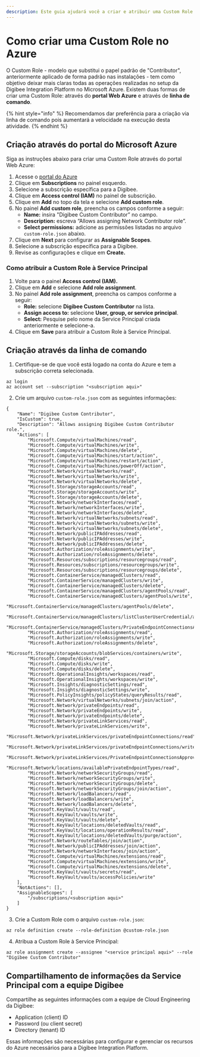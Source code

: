 ```yaml
---
description: Este guia ajudará você a criar e atribuir uma Custom Role no Microsoft Azure.
---
```


# Como criar uma Custom Role no Azure

O Custom Role - modelo que substitui o papel padrão de "Contributor", anteriormente aplicado de forma padrão nas instalações - tem como objetivo deixar mais claras todas as operações realizadas no setup da Digibee Integration Platform no Microsoft Azure. Existem duas formas de criar uma Custom Role: através do **portal Web Azure** e através de **linha de comando**.

{% hint style="info" %}
Recomendamos dar preferência para a criação via linha de comando pois aumentará a velocidade na execução desta atividade.
{% endhint %}

## Criação através do portal do Microsoft Azure

Siga as instruções abaixo para criar uma Custom Role através do portal Web Azure:

1. Acesse o [portal do Azure](https://portal.azure.com/)
2. Clique em **Subscriptions** no painel esquerdo.
3. Selecione a subscrição específica para a Digibee.
4. Clique em **Access control (IAM)** no painel de subscrição.
5. Clique em **Add** no topo da tela e selecione **Add custom role**.
6. No painel **Add custom role**, preencha os campos conforme a seguir:
   * **Name:** insira "Digibee Custom Contributor” no campo.
   * **Description:** escreva “Allows assigning Network Contributor role”.
   * **Select permissions:** adicione as permissões listadas no arquivo `custom-role.json` abaixo.
7. Clique em **Next** para configurar as **Assignable Scopes**.
8. Selecione a subscrição específica para a Digibee.
9. Revise as configurações e clique em **Create.**

### Como atribuir a Custom Role à Service Principal

1. Volte para o painel **Access control (IAM).**
2. Clique em **Add** e selecione **Add role assignment**.
3. No painel **Add role assignment**, preencha os campos conforme a seguir:
   * **Role:** selecione **Digibee Custom Contributor** na lista.
   * **Assign access to:** selecione **User, group, or service principal**.
   * **Select:** Pesquise pelo nome da Service Principal criada anteriormente e selecione-a.
4. Clique em **Save** para atribuir a Custom Role à Service Principal.

## Criação através da linha de comando

1. Certifique-se de que você está logado na conta do Azure e tem a subscrição correta selecionada.

```
az login
az account set --subscription "<subscription aqui>"
```

2. Crie um arquivo `custom-role.json` com as seguintes informações:

```
{
    "Name": "Digibee Custom Contributor",
    "IsCustom": true,
    "Description": "Allows assigning Digibee Custom Contributor role.",
    "Actions": [
        "Microsoft.Compute/virtualMachines/read",
        "Microsoft.Compute/virtualMachines/write",
        "Microsoft.Compute/virtualMachines/delete",
        "Microsoft.Compute/virtualMachines/start/action",
        "Microsoft.Compute/virtualMachines/restart/action",
        "Microsoft.Compute/virtualMachines/powerOff/action",
        "Microsoft.Network/virtualNetworks/read",
        "Microsoft.Network/virtualNetworks/write",
        "Microsoft.Network/virtualNetworks/delete",
        "Microsoft.Storage/storageAccounts/read",
        "Microsoft.Storage/storageAccounts/write",
        "Microsoft.Storage/storageAccounts/delete",
        "Microsoft.Network/networkInterfaces/read",
        "Microsoft.Network/networkInterfaces/write",
        "Microsoft.Network/networkInterfaces/delete",
        "Microsoft.Network/virtualNetworks/subnets/read",
        "Microsoft.Network/virtualNetworks/subnets/write",
        "Microsoft.Network/virtualNetworks/subnets/delete",
        "Microsoft.Network/publicIPAddresses/read",
        "Microsoft.Network/publicIPAddresses/write",
        "Microsoft.Network/publicIPAddresses/delete",
        "Microsoft.Authorization/roleAssignments/write",
        "Microsoft.Authorization/roleAssignments/delete",
        "Microsoft.Resources/subscriptions/resourcegroups/read",
        "Microsoft.Resources/subscriptions/resourcegroups/write",
        "Microsoft.Resources/subscriptions/resourcegroups/delete",
        "Microsoft.ContainerService/managedClusters/read",
        "Microsoft.ContainerService/managedClusters/write",
        "Microsoft.ContainerService/managedClusters/delete",
        "Microsoft.ContainerService/managedClusters/agentPools/read",
        "Microsoft.ContainerService/managedClusters/agentPools/write",
        "Microsoft.ContainerService/managedClusters/agentPools/delete",
        "Microsoft.ContainerService/managedClusters/listClusterUserCredential/action",
        "Microsoft.ContainerService/managedClusters/PrivateEndpointConnectionsApproval/action",
        "Microsoft.Authorization/roleAssignments/read",
        "Microsoft.Authorization/roleAssignments/write",
        "Microsoft.Authorization/roleAssignments/delete",
        "Microsoft.Storage/storageAccounts/blobServices/containers/write",
        "Microsoft.Compute/disks/read",
        "Microsoft.Compute/disks/write",
        "Microsoft.Compute/disks/delete",
        "Microsoft.OperationalInsights/workspaces/read",
        "Microsoft.OperationalInsights/workspaces/write",
        "Microsoft.Insights/diagnosticSettings/read",
        "Microsoft.Insights/diagnosticSettings/write",
        "Microsoft.PolicyInsights/policyStates/queryResults/read",
        "Microsoft.Network/virtualNetworks/subnets/join/action",
        "Microsoft.Network/privateEndpoints/read",
        "Microsoft.Network/privateEndpoints/write",
        "Microsoft.Network/privateEndpoints/delete",
        "Microsoft.Network/privateLinkServices/read",
        "Microsoft.Network/privateLinkServices/write",
        "Microsoft.Network/privateLinkServices/privateEndpointConnections/read",
        "Microsoft.Network/privateLinkServices/privateEndpointConnections/write",
        "Microsoft.Network/privateLinkServices/PrivateEndpointConnectionsApproval/action",
        "Microsoft.Network/locations/availablePrivateEndpointTypes/read",
        "Microsoft.Network/networkSecurityGroups/read",
        "Microsoft.Network/networkSecurityGroups/write",
        "Microsoft.Network/networkSecurityGroups/delete",
        "Microsoft.Network/networkSecurityGroups/join/action",
        "Microsoft.Network/loadBalancers/read",
        "Microsoft.Network/loadBalancers/write",
        "Microsoft.Network/loadBalancers/delete",
        "Microsoft.KeyVault/vaults/read",
        "Microsoft.KeyVault/vaults/write",
        "Microsoft.KeyVault/vaults/delete",
        "Microsoft.KeyVault/locations/deletedVaults/read",
        "Microsoft.KeyVault/locations/operationResults/read",
        "Microsoft.KeyVault/locations/deletedVaults/purge/action",
        "Microsoft.Network/routeTables/join/action",
        "Microsoft.Network/publicIPAddresses/join/action",
        "Microsoft.Network/networkInterfaces/join/action",
        "Microsoft.Compute/virtualMachines/extensions/read",
        "Microsoft.Compute/virtualMachines/extensions/write",
        "Microsoft.Compute/virtualMachines/extensions/delete",
        "Microsoft.KeyVault/vaults/secrets/read",
        "Microsoft.KeyVault/vaults/accessPolicies/write"
    ],
    "NotActions": [],
    "AssignableScopes": [
        "/subscriptions/<subscription aqui>"
    ]
}

```

3. Crie a Custom Role com o arquivo `custom-role.json`:

```
az role definition create --role-definition @custom-role.json
```

4. Atribua a Custom Role à Service Principal:

```
az role assignment create --assignee "<service principal aqui>" --role "Digibee Custom Contributor"
```

## Compartilhamento de informações da Service Principal com a equipe Digibee

Compartilhe as seguintes informações com a equipe de Cloud Engineering da Digibee:

* Application (client) ID
* Password (ou client secret)
* Directory (tenant) ID

Essas informações são necessárias para configurar e gerenciar os recursos do Azure necessários para a Digibee Integration Platform.

